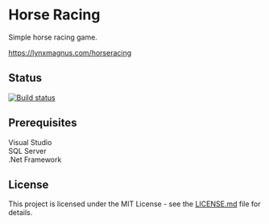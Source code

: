 # Horse Racing

Simple horse racing game.

https://lynxmagnus.com/horseracing

## Status

[![Build status](https://johnwatson484.visualstudio.com/John%20D%20Watson/_apis/build/status/Horse%20Racing)](https://johnwatson484.visualstudio.com/John%20D%20Watson/_build/latest?definitionId=10)

## Prerequisites

Visual Studio  
SQL Server  
.Net Framework

## License

This project is licensed under the MIT License - see the [LICENSE.md](LICENSE.md) file for details.
